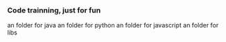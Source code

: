 ### Code trainning, just for fun
an folder for java
an folder for python
an folder for javascript
an folder for libs
